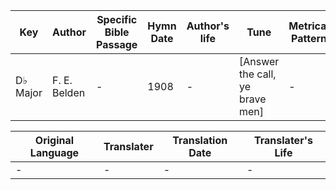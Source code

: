 Key | Author   | Specific Bible Passage     |Hymn Date |Author's life |Tune |Metrical Pattern   |Composer/Source
-- | --------- | ---------------------------|----------|--------------|-----|-------------------|-------------  
D♭ Major |F. E. Belden |- |1908 |- |[Answer the call, ye brave men] |- |-

Original Language | Translater | Translation Date   | Translater's Life  
----------------- | --------- | --------------------|-------------     
\- |- |- |-
